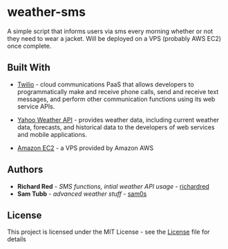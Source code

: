 # weather-sms

A simple script that informs users via sms every morning whether or not they need to wear a jacket. Will be deployed on a VPS (probably AWS EC2) once complete.

## Built With
* [Twilio](https://www.twilio.com/) - cloud communications PaaS that allows developers to programmatically make and receive phone calls, send and receive text messages, and perform other communication functions using its web service APIs.

* [Yahoo Weather API](https://developer.yahoo.com/weather/) - provides weather data, including current weather data, forecasts, and historical data to the developers of web services and mobile applications.

* [Amazon EC2](https://aws.amazon.com/ec2/) - a VPS provided by Amazon AWS

## Authors
* **Richard Red** - *SMS functions, intial weather API usage* - [richardred](https://github.com/richardred)
* **Sam Tubb** - *advanced weather stuff* - [sam0s](https://github.com/sam0s)

## License
This project is licensed under the MIT License - see the [License](LICENSE) file for details
